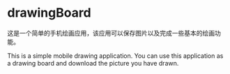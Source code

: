 # drawingBoard
这是一个简单的手机绘画应用，该应用可以保存图片以及完成一些基本的绘画功能。

This is a simple mobile drawing application. You can use this application as a drawing board and download the picture you have drawn.
